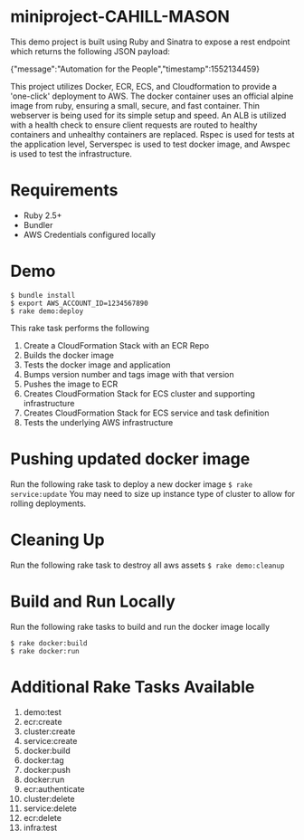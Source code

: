# miniproject-CAHILL-MASON

This demo project is built using Ruby and Sinatra to expose a rest endpoint which returns the following JSON payload:

{"message":"Automation for the People","timestamp":1552134459}

This project utilizes Docker, ECR, ECS, and Cloudformation to provide a 'one-click' deployment to AWS.
The docker container uses an official alpine image from ruby, ensuring a small, secure, and fast container.
Thin webserver is being used for its simple setup and speed.
An ALB is utilized with a health check to ensure client requests are routed to healthy containers and unhealthy containers are replaced.
Rspec is used for tests at the application level, Serverspec is used to test docker image, and Awspec is used to test the infrastructure.

# Requirements
  - Ruby 2.5+
  - Bundler
  - AWS Credentials configured locally
  
# Demo
```   
$ bundle install
$ export AWS_ACCOUNT_ID=1234567890
$ rake demo:deploy
````
This rake task performs the following
1. Create a CloudFormation Stack with an ECR Repo
2. Builds the docker image
3. Tests the docker image and application
4. Bumps version number and tags image with that version
5. Pushes the image to ECR
6. Creates CloudFormation Stack for ECS cluster and supporting infrastructure
7. Creates CloudFormation Stack for ECS service and task definition
8. Tests the underlying AWS infrastructure

# Pushing updated docker image
Run the following rake task to deploy a new docker image
```$ rake service:update```
You may need to size up instance type of cluster to allow for rolling deployments.
    
# Cleaning Up
Run the following rake task to destroy all aws assets
```$ rake demo:cleanup```

# Build and Run Locally
Run the following rake tasks to build and run the docker image locally
```
$ rake docker:build
$ rake docker:run
```

# Additional Rake Tasks Available
1. demo:test
2. ecr:create
3. cluster:create
4. service:create
5. docker:build
6. docker:tag
7. docker:push
8. docker:run
9. ecr:authenticate
10. cluster:delete
11. service:delete
12. ecr:delete
13. infra:test
